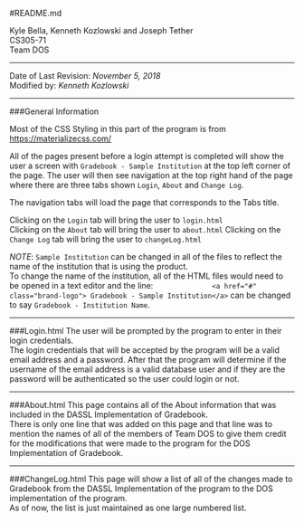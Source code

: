 #README.md
<!--This is the README document for the pre-login part of the User Interface. This document will explain all of the pages that are implemented in this part of the program and will explain the functionality used in the program. -->
Kyle Bella, Kenneth Kozlowski and Joseph Tether  
CS305-71  
Team DOS
***  

Date of Last Revision: *November 5, 2018*  
Modified by: *Kenneth Kozlowski*

<!--This document was created using MacDown, a free program for writing markdown files on MAC OSX-->

***

###General Information

Most of the CSS Styling in this part of the program is from https://materializecss.com/   
  
All of the pages present before a login attempt is completed will show the user a screen with `Gradebook - Sample Institution` at the top left corner of the page. The user will then see navigation at the top right hand of the page where there are three tabs shown `Login`, `About` and `Change Log`.  

The navigation tabs will load the page that corresponds to the Tabs title.  

Clicking on the `Login` tab will bring the user to `login.html`  
Clicking on the `About` tab will bring the user to `about.html`
Clicking on the `Change Log` tab will bring the user to `changeLog.html`

*NOTE*: `Sample Institution` can be changed in all of the files to reflect the name of the institution that is using the product.  
To change the name of the institution, all of the HTML files would need to be opened in a text editor and the line: `      			<a href="#" class="brand-logo"> Gradebook - Sample Institution</a>
` can be changed to say `Gradebook - Institution Name`.

***

###Login.html
The user will be prompted by the program to enter in their login credentials.  
The login credentials that will be accepted by the program will be a valid email address and a password. After that the program will determine if the username of the email address is a valid database user and if they are the password will be authenticated so the user could login or not.

***
###About.html
This page contains all of the About information that was included in the DASSL Implementation of Gradebook.  
There is only one line that was added on this page and that line was to mention the names of all of the members of Team DOS to give them credit for the modifications that were made to the program for the DOS Implementation of Gradebook.

***
###ChangeLog.html
This page will show a list of all of the changes made to Gradebook from the DASSL Implementation of the program to the DOS implementation of the program.  
As of now, the list is just maintained as one large numbered list.
<!--Now refers to Current Date of 10/31/2018-->

<!-- This will probably need to be changed in the future because the list will probably be reorganized with different categories for all of the changes to fall under.-->


